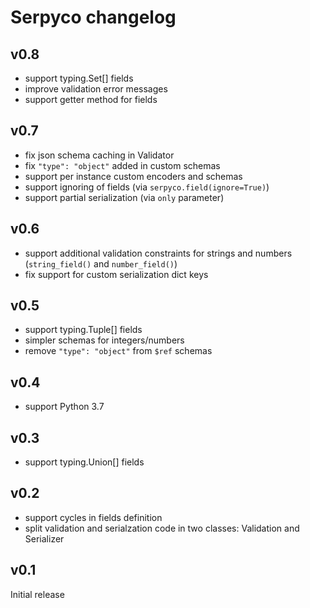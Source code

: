 # Serpyco changelog

## v0.8

- support typing.Set[] fields
- improve validation error messages
- support getter method for fields

## v0.7

- fix json schema caching in Validator
- fix `"type": "object"` added in custom schemas
- support per instance custom encoders and schemas
- support ignoring of fields (via `serpyco.field(ignore=True)`)
- support partial serialization (via `only` parameter)

## v0.6

- support additional validation constraints for strings and numbers (`string_field()` and `number_field()`)
- fix support for custom serialization dict keys

## v0.5

- support typing.Tuple[] fields
- simpler schemas for integers/numbers
- remove `"type": "object"` from `$ref` schemas

## v0.4

- support Python 3.7

## v0.3

- support typing.Union[] fields

## v0.2

- support cycles in fields definition
- split validation and serialzation code in two classes: Validation and Serializer

## v0.1

Initial release